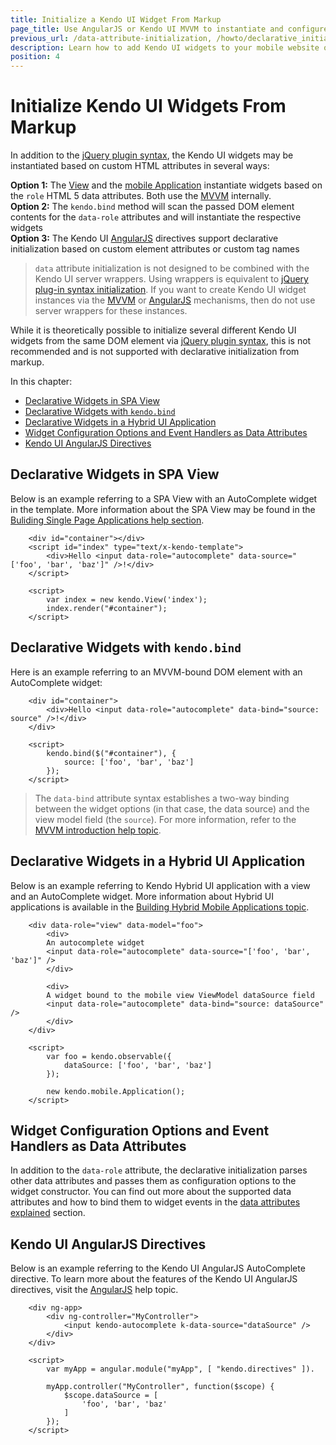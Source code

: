 ```yaml
---
title: Initialize a Kendo UI Widget From Markup
page_title: Use AngularJS or Kendo UI MVVM to instantiate and configure Kendo UI widgets
previous_url: /data-attribute-initialization, /howto/declarative_initialization, /basics/markup
description: Learn how to add Kendo UI widgets to your mobile website or web application.
position: 4
---
```


# Initialize Kendo UI Widgets From Markup

In addition to the [jQuery plugin syntax](/intro/jquery-initialization), the Kendo UI widgets may be instantiated based on custom HTML attributes in several ways:

**Option 1:** The [View](/framework/spa/view) and the [mobile Application](/mobile/application) instantiate widgets based on the `role` HTML 5 data attributes. Both use the [MVVM](/framework/mvvm/overview) internally.  
**Option 2:** The `kendo.bind` method will scan the passed DOM element contents for the `data-role` attributes and will instantiate the respective widgets  
**Option 3:** The Kendo UI [AngularJS](/AngularJS/introduction) directives support declarative initialization based on custom element attributes or custom tag names

> `data` attribute initialization is not designed to be combined with the Kendo UI server wrappers. Using wrappers is equivalent to [jQuery plug-in syntax initialization](/intro/jquery-initialization). If you want to create Kendo UI widget instances via the
[MVVM](/framework/mvvm/overview) or [AngularJS](/AngularJS/introduction) mechanisms, then do not use server wrappers for these instances.

While it is theoretically possible to initialize several different Kendo UI widgets from the same DOM element via [jQuery plugin syntax](/intro/jquery-initialization),
this is not recommended and is not supported with declarative initialization from markup.

In this chapter:  

* [Declarative Widgets in SPA View](#declarative-widgets-in-spa-view)  
* [Declarative Widgets with `kendo.bind`](#declarative-widgets-with-kendo.bind)  
* [Declarative Widgets in a Hybrid UI Application](#declarative-widgets-in-a-hybrid-ui-application)  
* [Widget Configuration Options and Event Handlers as Data Attributes](#widget-configuration-options-and-event-handlers-as-data-attributes) 
* [Kendo UI AngularJS Directives](#kendo-ui-angularjs-directives)

## Declarative Widgets in SPA View

Below is an example referring to a SPA View with an AutoComplete widget in the template. More information about the SPA View may be found in the [Buliding Single Page Applications help section](/framework/spa/overview).

```
    <div id="container"></div>
    <script id="index" type="text/x-kendo-template">
        <div>Hello <input data-role="autocomplete" data-source="['foo', 'bar', 'baz']" />!</div>
    </script>

    <script>
        var index = new kendo.View('index');
        index.render("#container");
    </script>
```

## Declarative Widgets with `kendo.bind`

Here is an example referring to an MVVM-bound DOM element with an AutoComplete widget: 

```
    <div id="container">
        <div>Hello <input data-role="autocomplete" data-bind="source: source" />!</div>
    </div>

    <script>
        kendo.bind($("#container"), {
            source: ['foo', 'bar', 'baz']
        });
    </script>
```

> The `data-bind` attribute syntax establishes a two-way binding between the widget options (in that case, the data source) and the view model field (the `source`). For more information, refer to the [MVVM introduction help topic](/framework/mvvm/overview).

## Declarative Widgets in a Hybrid UI Application

Below is an example referring to Kendo Hybrid UI application with a view and an AutoComplete widget. More information about Hybrid UI applications is available in the [Building Hybrid Mobile Applications topic](/framework/spa/overview).

```
    <div data-role="view" data-model="foo">
        <div>
        An autocomplete widget
        <input data-role="autocomplete" data-source="['foo', 'bar', 'baz']" />
        </div>

        <div>
        A widget bound to the mobile view ViewModel dataSource field
        <input data-role="autocomplete" data-bind="source: dataSource" />
        </div>
    </div>

    <script>
        var foo = kendo.observable({
            dataSource: ['foo', 'bar', 'baz']
        });

        new kendo.mobile.Application();
    </script>
```

## Widget Configuration Options and Event Handlers as Data Attributes

In addition to the `data-role` attribute, the declarative initialization parses other data attributes and passes them as configuration options to the widget constructor. You can find out more about the supported data attributes and how to bind them to widget events in the [data attributes explained](/framework/data-attribute-initialization) section.

## Kendo UI AngularJS Directives

Below is an example referring to the Kendo UI AngularJS AutoComplete directive. To learn more about the features of the Kendo UI AngularJS directives, visit the [AngularJS](/AngularJS/introduction) help topic.

```
    <div ng-app>
        <div ng-controller="MyController">
            <input kendo-autocomplete k-data-source="dataSource" />
        </div>
    </div>

    <script>
        var myApp = angular.module("myApp", [ "kendo.directives" ]).

        myApp.controller("MyController", function($scope) {
            $scope.dataSource = [
                'foo', 'bar', 'baz'
            ]
        });
    </script>
```

